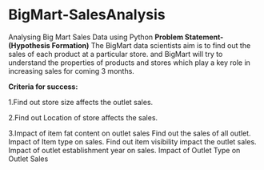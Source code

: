 # BigMart-SalesAnalysis
Analysing Big Mart Sales Data using Python 
**Problem Statement- (Hypothesis Formation)**
The BigMart data scientists aim is to find out the sales of each product at a particular store.
and BigMart will try to understand the properties of products and stores which play a key role in increasing sales for coming 3 months.

**Criteria for success:**

1.Find out store size affects the outlet sales.

2.Find out Location of store affects the sales. 

3.Impact of item fat content on outlet sales
Find out the sales of all outlet. 
Impact of Item type on sales.
Find out item visibility impact the outlet sales.
Impact of outlet establishment year on sales.
Impact of Outlet Type on Outlet Sales


